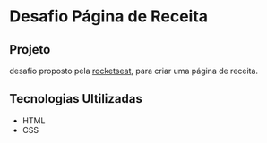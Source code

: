 # Desafio Página de Receita

## Projeto

desafio proposto pela [rocketseat](https://www.rocketseat.com.br), para criar uma página de receita.

## Tecnologias Ultilizadas

- HTML
- CSS
